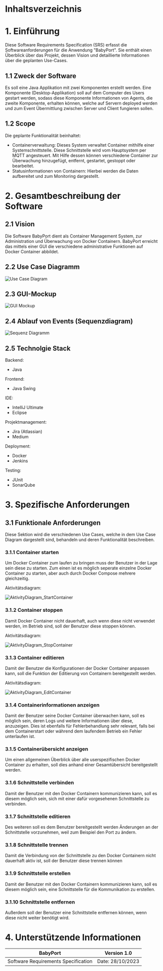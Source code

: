 
# Inhaltsverzeichnis

# 1. Einführung
Diese Software Requirements Specification (SRS) erfasst die Softwareanforderungen für die Anwendung "BabyPort". Sie enthält einen Überblick über das Projekt, dessen Vision und detaillierte Informationen über die geplanten Use-Cases.

## 1.1 Zweck der Software
Es soll eine Java Applikation mit zwei Komponenten erstellt werden. Eine Komponente (Desktop-Applikation) soll auf dem Computer des Users gestart werden, sodass diese Komponente Informationen von Agents, die zweite Komponente, erhalten können, welche auf Servern deployed werden und zum Event Übermittlung zwischen Server und Client fungieren sollen.

## 1.2 Scope
Die geplante Funktionalität beinhaltet:
- Containerverwaltung: Dieses System verwaltet Container mithilfe einer Systemschnittstelle. Diese Schnittstelle wird vom Hauptsystem per MQTT angesteuert. Mit Hilfe dessen können verschiedene Container zur Überwachung hinzugefügt, entfernt, gestartet, gestoppt oder bearbeitet.
- Statusinformationen von Containern: Hierbei werden die Daten aufbereitet und zum Monitoring dargestellt.

# 2. Gesamtbeschreibung der Software

## 2.1 Vision

Die Software BabyPort dient als Container Management System, zur Administration und Überwachung von Docker Containern. BabyPort erreicht das mittels einer GUI die verschiedene administrative Funktionen auf Docker Container abbildet.

## 2.2 Use Case Diagramm

![Use Case Diagram](./pictures/UML/UseCaseDiagram.png)

## 2.3 GUI-Mockup

![GUI Mockup](./pictures/GUI_Mockup-v.2.png)

## 2.4 Ablauf von Events (Sequenzdiagram)

![Sequenz Diagramm](./pictures/UML/SequenzeDiagramm_BabyPort.png)

## 2.5 Technolgie Stack

Backend:
- Java

Frontend:
- Java Swing

IDE:
- IntelliJ Ultimate
- Eclipse

Projektmanagement:
- Jira (Atlassian)
- Medium

Deployment:
- Docker
- Jenkins

Testing:
- JUnit
- SonarQube


# 3. Spezifische Anforderungen

## 3.1 Funktionale Anforderungen

Diese Sektion wird die verschiedenen Use Cases, welche in dem Use Case Diagram dargestellt sind, behandeln und deren Funktionalität beschreiben.

### 3.1.1 Container starten
Um Docker Container zum laufen zu bringen muss der Benutzer in der Lage sein diese zu starten. Zum einen ist es möglich seperate einzelne Docker Container zu starten, aber auch durch Docker Compose mehrere gleichzeitig.

Aktivitätsdiagram:

![AktivityDiagram_StartContainer](./pictures/UML/AktivityDiagram_StartContainer.png)

### 3.1.2 Container stoppen
Damit Docker Container nicht dauerhaft, auch wenn diese nicht verwendet werden, im Betrieb sind, soll der Benutzer diese stoppen können.

Aktivitätsdiagram:

![AktivityDiagram_StopContainer](./pictures/UML/AktivityDiagram_StopContainer.png)

### 3.1.3 Container editieren
Damit der Benutzer die Konfigurationen der Docker Container anpassen kann, soll die Funktion der Editierung von Containern bereitgestellt werden.

Aktivitätsdiagram:

![AktivityDiagram_EditContainer](./pictures/UML/AktivityDiagram_EditContainer.png)

### 3.1.4 Containerinformationen anzeigen
Damit der Benutzer seine Docker Container überwachen kann, soll es möglich sein, deren Logs und weitere Informationen über diese, anzuzeigen. Dies ist ebenfalls für Fehlerbehandlung sehr relevant, falls bei dem Containerstart oder während dem laufendem Betrieb ein Fehler unterlaufen ist.

### 3.1.5 Containerübersicht anzeigen
Um einen allgemeinen Überblick über alle userspezifischen Docker Container zu erhalten, soll dies anhand einer Gesamtübersicht bereitgestellt werden.

### 3.1.6 Schnittstelle verbinden
Damit der Benutzer mit den Docker Containern kommunizieren kann, soll es diesem möglich sein, sich mit einer dafür vorgesehenen Schnittstelle zu verbinden.

### 3.1.7 Schnittstelle editieren
Des weiteren soll es dem Benutzer bereitgestellt werden Änderungen an der Schnittstelle vorzunehmen, weil zum Beispiel den Port zu ändern.

### 3.1.8 Schnittstelle trennen
Damit die Verbindung von der Schnittstelle zu den Docker Containern nicht dauerhaft aktiv ist, soll der Benutzer diese trennen können

### 3.1.9 Schnittstelle erstellen
Damit der Benutzer mit den Docker Containern kommunizieren kann, soll es diesem möglich sein, eine Schnittstelle für die Kommunikation zu erstellen.

### 3.1.10 Schnittstelle entfernen
Außerdem soll der Benutzer eine Schnittstelle entfernen können, wenn diese nicht weiter benötigt wird.


# 4. Unterstützende Informationen

| BabyPort                            | Version 1.0      |
| ----------------------------------- | ---------------- |
| Software Requirements Specification | Date: 28/10/2023 |









